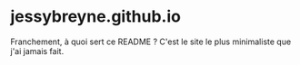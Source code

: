 # jessybreyne.github.io

Franchement, à quoi sert ce README ? C'est le site le plus minimaliste que j'ai jamais fait.
